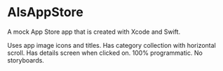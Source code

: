 # AlsAppStore
A mock App Store app that is created with Xcode and Swift.

Uses app image icons and titles.
Has category collection with horizontal scroll.
Has details screen when clicked on.
100% programmatic. No storyboards.
